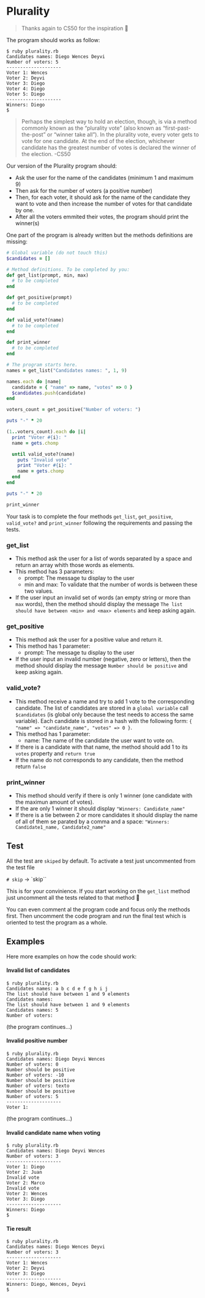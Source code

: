 # Plurality

> Thanks again to CS50 for the inspiration 🙂

The program should works as follow:

```
$ ruby plurality.rb
Candidates names: Diego Wences Deyvi
Number of voters: 5
--------------------
Voter 1: Wences
Voter 2: Deyvi
Voter 3: Diego
Voter 4: Diego
Voter 5: Diego
--------------------
Winners: Diego
$
```

> Perhaps the simplest way to hold an election, though, is via a method commonly known as the
> “plurality vote” (also known as “first-past-the-post” or “winner take all”). In the plurality
> vote, every voter gets to vote for one candidate. At the end of the election, whichever candidate
> has the greatest number of votes is declared the winner of the election.
> -CS50

Our version of the Plurality program should:

- Ask the user for the name of the candidates (minimum 1 and maximum 9)
- Then ask for the number of voters (a positive number)
- Then, for each voter, it should ask for the name of the candidate they want to vote and then
  increase the number of votes for that candidate by one.
- After all the voters emmited their votes, the program should print the winner(s)

One part of the program is already written but the methods definitions are missing:

```ruby
# Global variable (do not touch this)
$candidates = []

# Method definitions. To be completed by you:
def get_list(prompt, min, max)
  # to be completed
end

def get_positive(prompt)
  # to be completed
end

def valid_vote?(name)
  # to be completed
end

def print_winner
  # to be completed
end

# The program starts here.
names = get_list("Candidates names: ", 1, 9)

names.each do |name|
  candidate = { "name" => name, "votes" => 0 }
  $candidates.push(candidate)
end

voters_count = get_positive("Number of voters: ")

puts "-" * 20

(1..voters_count).each do |i|
  print "Voter #{i}: "
  name = gets.chomp

  until valid_vote?(name)
    puts "Invalid vote"
    print "Voter #{i}: "
    name = gets.chomp
  end
end

puts "-" * 20

print_winner
```

Your task is to complete the four methods `get_list`, `get_positive`, `valid_vote?` and `print_winner`
following the requirements and passing the tests.

### get_list

- This method ask the user for a list of words separated by a space and return an array whith those
  words as elements.
- This method has 3 parameters:
  - prompt: The message tu display to the user
  - min and max: To validate that the number of words is between these two values.
- If the user input an invalid set of words (an empty string or more than `max` words), then the
  method should display the message `The list should have between <min> and <max> elements` and keep
  asking again.

### get_positive

- This method ask the user for a positive value and return it.
- This method has 1 parameter:
  - prompt: The message tu display to the user
- If the user input an invalid number (negative, zero or letters), then the method should
  display the message `Number should be positive` and keep asking again.

### valid_vote?

- This method receive a name and try to add 1 vote to the corresponding candidate. The
  list of candidates are stored in a `global variable` call `$candidates` (is global only because the
  test needs to access the same variable). Each candidate is stored in a hash with the following form:
  `{ "name" => "candidate_name", "votes" => 0 }`.
- This method has 1 parameter:
  - name: The name of the candidate the user want to vote on.
- If there is a candidate with that name, the method should add 1 to its `votes` property and `return true`
- If the name do not corresponds to any candidate, then the method return `false`

### print_winner

- This method should verify if there is only 1 winner (one candidate with the maximun amount of votes).
- If the are only 1 winner it should display `"Winners: Candidate_name"`
- If there is a tie between 2 or more candidates it should display the name of all of them se parated
  by a comma and a space: `"Winners: Candidate1_name, Candidate2_name"`

## Test

All the test are `skiped` by default. To activate a test just uncommented from the test file

`# skip` -> `skip``

This is for your convinience. If you start working on the `get_list` method just uncomment all the
tests related to that method 🙂

You can even comment al the program code and focus only the methods first. Then uncomment the code
program and run the final test which is oriented to test the program as a whole.

## Examples

Here more examples on how the code should work:

#### Invalid list of candidates

```
$ ruby plurality.rb
Candidates names: a b c d e f g h i j
The list should have between 1 and 9 elements
Candidates names:
The list should have between 1 and 9 elements
Candidates names: 5
Number of voters:
```

(the program continues...)

#### Invalid positive number

```
$ ruby plurality.rb
Candidates names: Diego Deyvi Wences
Number of voters: 0
Number should be positive
Number of voters: -10
Number should be positive
Number of voters: texto
Number should be positive
Number of voters: 5
--------------------
Voter 1:
```

(the program continues...)

#### Invalid candidate name when voting

```
$ ruby plurality.rb
Candidates names: Diego Deyvi Wences
Number of voters: 3
--------------------
Voter 1: Diego
Voter 2: Juan
Invalid vote
Voter 2: Marco
Invalid vote
Voter 2: Wences
Voter 3: Diego
--------------------
Winners: Diego
$
```

#### Tie result

```
$ ruby plurality.rb
Candidates names: Diego Wences Deyvi
Number of voters: 3
--------------------
Voter 1: Wences
Voter 2: Deyvi
Voter 3: Diego
--------------------
Winners: Diego, Wences, Deyvi
$
```
